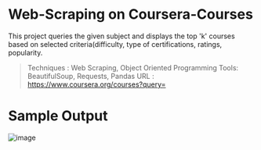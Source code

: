 # Web-Scraping on Coursera-Courses


 This project queries the given subject and displays the top 'k' courses based on selected criteria(difficulty, type of certifications, ratings, popularity.
 
 > Techniques : Web Scraping, Object Oriented Programming
 > Tools: BeautifulSoup, Requests, Pandas
 > URL : https://www.coursera.org/courses?query=




# Sample Output



![image](https://user-images.githubusercontent.com/81867085/122664210-a3ad4d80-d1bd-11eb-8438-48051936fb88.png)


